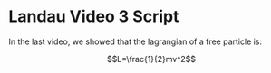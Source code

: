 # Landau Video 3 Script


In the last video, we showed that the lagrangian of a free particle is:

$$L=\frac{1}{2}mv^2$$

